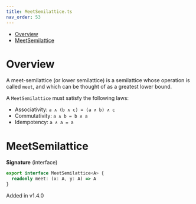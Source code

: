 ```yaml
---
title: MeetSemilattice.ts
nav_order: 53
---
```


<!-- START doctoc generated TOC please keep comment here to allow auto update -->
<!-- DON'T EDIT THIS SECTION, INSTEAD RE-RUN doctoc TO UPDATE -->


- [Overview](#overview)
- [MeetSemilattice](#meetsemilattice)

<!-- END doctoc generated TOC please keep comment here to allow auto update -->

# Overview

A meet-semilattice (or lower semilattice) is a semilattice whose operation is called `meet`, and which can be thought
of as a greatest lower bound.

A `MeetSemilattice` must satisfy the following laws:

- Associativity: `a ∧ (b ∧ c) = (a ∧ b) ∧ c`
- Commutativity: `a ∧ b = b ∧ a`
- Idempotency: `a ∧ a = a`

# MeetSemilattice

**Signature** (interface)

```ts
export interface MeetSemilattice<A> {
  readonly meet: (x: A, y: A) => A
}
```

Added in v1.4.0
